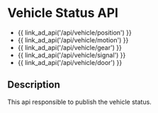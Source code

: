 # Vehicle Status API

- {{ link_ad_api('/api/vehicle/position') }}
- {{ link_ad_api('/api/vehicle/motion') }}
- {{ link_ad_api('/api/vehicle/gear') }}
- {{ link_ad_api('/api/vehicle/signal') }}
- {{ link_ad_api('/api/vehicle/door') }}

## Description

This api responsible to publish the vehicle status.
